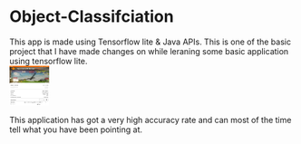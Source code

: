 # Object-Classifciation

This app is made using Tensorflow lite & Java APIs. This is one of the basic project that I have made changes on while leraning some basic application using tensorflow lite.
<br>
<img src = "ML1.jpg" width="70" height="70">

This application has got a very high accuracy rate and can most of the time tell what you have been pointing at.
<br>
<ing src= "ML2.JPG" width="70" height="70">
